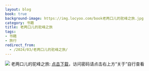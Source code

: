 ```yaml
---
layout: blog
book: true
background-image: https://img.locyoo.com/book老两口儿的驼峰之旅.jpg
category: 书籍
title: 老两口儿的驼峰之旅
tags:
- 书籍
- 旅行
redirect_from:
  - /2024/03/老两口儿的驼峰之旅/
---
```

![](https://img.locyoo.com/book老两口儿的驼峰之旅.jpg)
老两口儿的驼峰之旅: <a name = "ref1" href="https://url18.ctfile.com/f/50983618-1439916034-c5d7ef?p=3619">点击下载</a>，访问密码请点击右上方“关于”自行查看